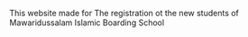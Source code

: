 This website made for The registration ot the new students of Mawaridussalam Islamic Boarding School 

